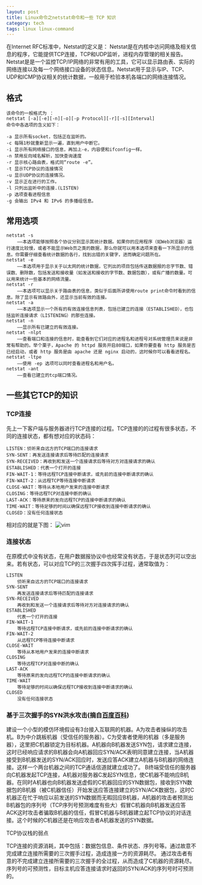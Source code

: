 ```yaml
---
layout: post
title: Linux命令之netstat命令和一些 TCP 知识
category: tech
tags: linux linux-command
---
```


在Internet RFC标准中，Netstat的定义是： Netstat是在内核中访问网络及相关信息的程序，它能提供TCP连接，TCP和UDP监听，进程内存管理的相关报告。
Netstat是是一个监控TCP/IP网络的非常有用的工具，它可以显示路由表、实际的网络连接以及每一个网络接口设备的状态信息。Netstat用于显示与IP、TCP、UDP和ICMP协议相关的统计数据，一般用于检验本机各端口的网络连接情况。

## 格式
	
	该命令的一般格式为 ：
	netstat [-a][-e][-n][-o][-p Protocol][-r][-s][Interval]
	命令中各选项的含义如下：
	  
	-a 显示所有socket，包括正在监听的。
	-c 每隔1秒就重新显示一遍，直到用户中断它。
	-i 显示所有网络接口的信息，再加上-e，内容便和ifconfig一样。
	-n 禁用反向域名解析，加快查询速度
	-r 显示核心路由表，格式同“route -e”。
	-t 显示TCP协议的连接情况
	-u 显示UDP协议的连接情况。
	-v 显示正在进行的工作。
	-l 只列出监听中的连接.(LISTEN)
	-p 选项查看进程信息
	-g 会输出 IPv4 和 IPv6 的多播组信息。




## 常用选项
	netstat -s
		——本选项能够按照各个协议分别显示其统计数据。如果你的应用程序（如Web浏览器）运行速度比较慢，或者不能显示Web页之类的数据，那么你就可以用本选项来查看一下所显示的信息。你需要仔细查看统计数据的各行，找到出错的关键字，进而确定问题所在。
	netstat -e
		——本选项用于显示关于以太网的统计数据，它列出的项目包括传送数据报的总字节数、错误数、删除数，包括发送和接收量（如发送和接收的字节数、数据包数），或有广播的数量。可以用来统计一些基本的网络流量。
	netstat -r
		——本选项可以显示关于路由表的信息，类似于后面所讲使用route print命令时看到的信息。除了显示有效路由外，还显示当前有效的连接。
	netstat -a
		——本选项显示一个所有的有效连接信息列表，包括已建立的连接（ESTABLISHED），也包括监听连接请求（LISTENING）的那些连接。
	netstat -n
		——显示所有已建立的有效连接。
	netstat -nlpt
		——查看端口和连接的信息时，能查看到它们对应的进程名和进程号对系统管理员来说是非常有帮助的。举个栗子，Apache 的 httpd 服务开启80端口，如果你要查看 http 服务是否已经启动，或者 http 服务是由 apache 还是 nginx 启动的，这时候你可以看看进程名。
	netstat -ltpe
		——使用 -ep 选项可以同时查看进程名和用户名。
	netstat -ant
		——查看已建立的tcp端口情况。
		
## 一些其它TCP的知识		
		

### TCP连接

先上一下客户端与服务器进行TCP连接的过程。TCP连接的的过程有很多状态，不同的连接状态，都有想对应的状态码：

	LISTEN：侦听来自远方的TCP端口的连接请求
	SYN-SENT：再发送连接请求后等待匹配的连接请求
	SYN-RECEIVED：再收到和发送一个连接请求后等待对方对连接请求的确认
	ESTABLISHED：代表一个打开的连接
	FIN-WAIT-1：等待远程TCP连接中断请求，或先前的连接中断请求的确认
	FIN-WAIT-2：从远程TCP等待连接中断请求
	CLOSE-WAIT：等待从本地用户发来的连接中断请求
	CLOSING：等待远程TCP对连接中断的确认
	LAST-ACK：等待原来的发向远程TCP的连接中断请求的确认
	TIME-WAIT：等待足够的时间以确保远程TCP接收到连接中断请求的确认
	CLOSED：没有任何连接状态

相对应的就是下图：
![vim](http://7vigrt.com1.z0.glb.clouddn.com/three-way-shakehand.jpg)
		
### 连接状态

在原模式中没有状态，在用户数据报协议中也经常没有状态，于是状态列可以空出来。若有状态，可以对应TCP的三次握手四次挥手过程，通常取值为：
	
	LISTEN
		侦听来自远方的TCP端口的连接请求
	SYN-SENT
		再发送连接请求后等待匹配的连接请求
	SYN-RECEIVED
		再收到和发送一个连接请求后等待对方对连接请求的确认
	ESTABLISHED
		代表一个打开的连接 
	FIN-WAIT-1
		等待远程TCP连接中断请求，或先前的连接中断请求的确认
	FIN-WAIT-2
		从远程TCP等待连接中断请求
	CLOSE-WAIT
		等待从本地用户发来的连接中断请求
	CLOSING
		等待远程TCP对连接中断的确认
	LAST-ACK
		等待原来的发向远程TCP的连接中断请求的确认
	TIME-WAIT
		等待足够的时间以确保远程TCP接收到连接中断请求的确认
	CLOSED
		没有任何连接状态
		
		
### 基于三次握手的SYN洪水攻击(摘自[百度百科](http://baike.baidu.com/link?url=x9wJlz06go2eX66zKmA_qsVXPMF-XFaOhyVzpq6lrKwRQsPJW0cGO6r52A9OYxP55sC98NWc_N3TW1npXV4EJ_))

建设一个小型的模仿环境假设有3台接入互联网的机器。A为攻击者操纵的攻击机。B为中介跳板机器（受信任的服务器）。C为受害者使用的机器（多是服务器），这里把C机器锁定为目标机器。A机器向B机器发送SYN包，请求建立连接，这时已经响应请求的B机器会向A机器回应SYN/ACK表明同意建立连接，当A机器接受到B机器发送的SYN/ACK回应时，发送应答ACK建立A机器与B机器的网络连接。这样一个两台机器之间的TCP通话信道就建立成功了。
B终端受信任的服务器向C机器发起TCP连接，A机器对服务器C发起SYN信息，使C机器不能响应B机器。在同时A机器也向B机器发送虚假的C机器回应的SYN数据包，接收到SYN数据包的B机器（被C机器信任）开始发送应答连接建立的SYN/ACK数据包，这时C机器正在忙于响应以前发送的SYN数据而无暇回应B机器，A机器的攻击者预测出B机器包的序列号（TCP序列号预测难度有些大）假冒C机器向B机器发送应答ACK这时攻击者骗取B机器的信任，假冒C机器与B机器建立起TCP协议的对话连接。这个时候的C机器还是在响应攻击者A机器发送的SYN数据。

TCP协议栈的弱点

TCP连接的资源消耗，其中包括：数据包信息、条件状态、序列号等。通过故意不完成建立连接所需要的三次握手过程，造成连接一方的资源耗尽。
通过攻击者有意的不完成建立连接所需要的三次握手的全过程，从而造成了C机器的资源耗尽。序列号的可预测性，目标主机应答连接请求时返回的SYN/ACK的序列号时可预测的。
